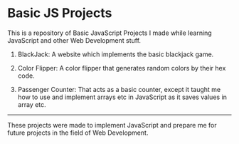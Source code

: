 # Basic JS Projects

This is a repository of Basic JavaScript Projects I made while learning JavaScript and other Web Development stuff. 

1. BlackJack: A website which implements the basic blackjack game. 

2. Color Flipper: A color flipper that generates random colors by their hex code. 

3. Passenger Counter: That acts as a basic counter, except it taught me how to use and implement arrays etc in JavaScript as it saves values in array etc.

---

These projects were made to implement JavaScript and prepare me for future projects in the field of Web Development.


